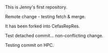 This is Jenny's first repository.

Remote change - testing fetch & merge.

It has been forked into CefasRepRes.

Test detached commit... non-conflicting change.

Testing commit on HPC. 
